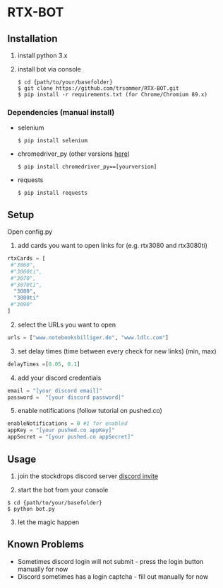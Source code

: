 # RTX-BOT

## Installation

1.  install python 3.x

2. install bot via console

   ```shell
   $ cd {path/to/your/basefolder} 
   $ git clone https://github.com/trsommer/RTX-BOT.git
   $ pip install -r requirements.txt (for Chrome/Chromium 89.x)
   ```



### Dependencies (manual install)

- selenium

  ```shell
  $ pip install selenium
  ```

- chromedriver_py (other versions [here](https://pypi.org/project/chromedriver-py/#history)) 

  ```shell
  $ pip install chromedriver_py==[yourversion]
  ```

- requests

  ```shell
  $ pip install requests
  ```



## Setup

Open config.py

1.  add cards you want to open links for (e.g. rtx3080 and rtx3080ti)

   ```python
   rtxCards = [
    #"3060",
    #"3060ti",
    #"3070",
    #"3070ti",
     "3080",
     "3080ti"
    #"3090"
   ]
   ```

2.  select the URLs you want to open

   ```python
   urls = ["www.notebooksbilliger.de", "www.ldlc.com"]
   ```

3.  set delay times (time between every check for new links) (min, max)

   ```python
   delayTimes =[0.05, 0.1]
   ```

4.  add your discord credentials

   ```python
   email = "[your discord email]"
   password =  "[your discord password]"
   ```

5.  enable notifications (follow tutorial on pushed.co)

   ```python
   enableNotifications = 0 #1 for enabled
   appKey = "[your pushed.co appKey]"
   appSecret = "[your pushed.co appSecret]"
   ```



## Usage

1.  join the stockdrops discord server
   [discord invite](https://discord.com/invite/stockdrops)

2.  start the bot from your console

   ```shell
   $ cd {path/to/your/basefolder} 
   $ python bot.py
   ```

3. let the magic happen



## Known Problems

- Sometimes discord login will not submit - press the login button manually for now
- Discord sometimes has a login captcha - fill out manually for now

